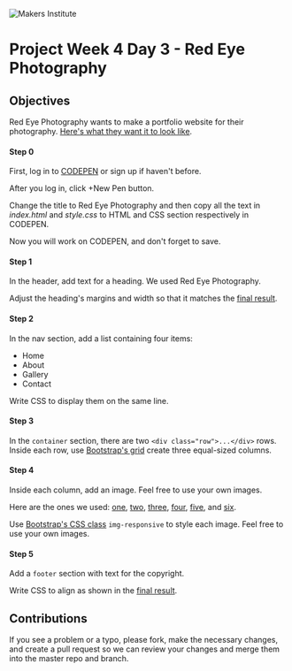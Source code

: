 ![Makers Institute](https://makersinstitute.id/img/logo-makersinstitute.png)

# Project Week 4 Day 3 - Red Eye Photography

## Objectives

Red Eye Photography wants to make a portfolio website for their photography. [Here's what they want it to look like](https://s3.amazonaws.com/codecademy-content/projects/red-eye/index.html).

#### Step 0

First, log in to [CODEPEN](http://codepen.io/) or sign up if haven't before. 

After you log in, click +New Pen button. 

Change the title to Red Eye Photography and then copy all the text in *index.html* and *style.css* to HTML and CSS section respectively in CODEPEN. 

Now you will work on CODEPEN, and don't forget to save.

#### Step 1

In the header, add text for a heading. We used Red Eye Photography.

Adjust the heading's margins and width so that it matches the [final result](https://s3.amazonaws.com/codecademy-content/projects/red-eye/index.html).

#### Step 2

In the nav section, add a list containing four items:
* Home
* About
* Gallery
* Contact

Write CSS to display them on the same line.

#### Step 3

In the `container` section, there are two `<div class="row">...</div>` rows. Inside each row, use [Bootstrap's grid](http://getbootstrap.com/css/#grid-example-basic) create three equal-sized columns.

#### Step 4

Inside each column, add an image. Feel free to use your own images.

Here are the ones we used: [one](https://s3.amazonaws.com/codecademy-content/projects/red-eye-photography/p1.jpg), [two](https://s3.amazonaws.com/codecademy-content/projects/red-eye-photography/p2.jpg), [three](https://s3.amazonaws.com/codecademy-content/projects/red-eye-photography/p3.jpg), [four](https://s3.amazonaws.com/codecademy-content/projects/red-eye-photography/p4.jpg), [five](https://s3.amazonaws.com/codecademy-content/projects/red-eye-photography/p5.jpg), and [six](https://s3.amazonaws.com/codecademy-content/projects/red-eye-photography/p6.jpg).

Use [Bootstrap's CSS class](http://getbootstrap.com/css/#images) `img-responsive` to style each image. Feel free to use your own images.

#### Step 5

Add a `footer` section with text for the copyright.

Write CSS to align as shown in the [final result](https://s3.amazonaws.com/codecademy-content/projects/red-eye/index.html).

## Contributions

If you see a problem or a typo, please fork, make the necessary changes, and create a pull request so we can review your changes and merge them into the master repo and branch.
